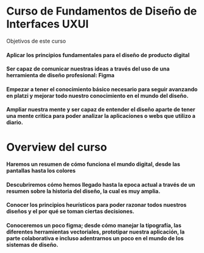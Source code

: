# Curso de Fundamentos de Diseño de Interfaces UXUI
 Objetivos de este curso

#### Aplicar los principios fundamentales para el diseño de producto digital
#### Ser capaz de comunicar nuestras ideas a través del uso de una herramienta de diseño profesional: Figma
#### Empezar a tener el conocimiento básico necesario para seguir avanzando en platzi y mejorar todo nuestro conocimiento en el mundo del diseño.
#### Ampliar nuestra mente y ser capaz de entender el diseño aparte de tener una mente critica para poder analizar la aplicaciones o webs que utilizo a diario.

# Overview del curso

#### Haremos un resumen de cómo funciona el mundo digital, desde las pantallas hasta los colores
#### Descubriremos cómo hemos llegado hasta la epoca actual a través de un resumen sobre la historia del diseño, la cual es muy amplia.
#### Conocer los principios heurísticos para poder razonar todos nuestros diseños y el por qué se toman ciertas decisiones.
#### Conoceremos un poco figma; desde cómo manejar la tipografía, las diferentes herramientas vectoriales, prototipar nuestra aplicación, la parte colaborativa e incluso adentrarnos un poco en el mundo de los sistemas de diseño.